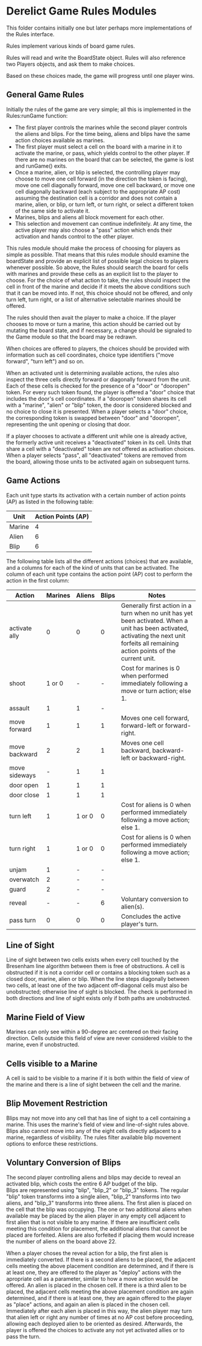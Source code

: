 # Derelict Game Rules Modules

This folder contains initially one but later perhaps more implementations of the Rules interface.

Rules implement various kinds of board game rules.  

Rules will read and write the BoardState object.  Rules will also reference two Players objects, and ask them to make choices.

Based on these choices made, the game will progress until one player wins.

## General Game Rules

Initially the rules of the game are very simple; all this is implemented in the Rules:runGame function: 

* The first player controls the marines while the second player controls the aliens and blips.  For the time being, aliens and blips have the same action choices available as marines.
* The first player must select a cell on the board with a marine in it to activate the marine, or pass, which yields control to the other player.  If there are no marines on the board that can be selected, the game is lost and runGame() exits.
* Once a marine, alien, or blip is selected, the controlling player may choose to move one cell forward (in the direction the token is facing), move one cell diagonally forward, move one cell backward, or move one cell diagonally backward (each subject to the appropriate AP cost) assuming the destination cell is a corridor and does not contain a marine, alien, or blip, or turn left, or turn right, or select a different token of the same side to activate it.
* Marines, blips and aliens all block movement for each other.
* This selection and movement can continue indefinitely.  At any time, the active player may also choose a "pass" action which ends their activation and hands control to the other player.

This rules module should make the process of choosing for players as simple as possible.  That means that this rules module should examine the boardState and provide an explicit list of possible legal choices
to players whenever possible.  So above, the Rules should search the board for cells with marines and provide these cells as an explicit list to the player to choose.
For the choice of what action to take, the rules should inspect the cell in front of the marine and decide if it meets the above conditions such that it can be moved into.  If not, this choice should not be offered, and only turn left, turn right, or a list of alternative selectable marines should be offered.

The rules should then avait the player to make a choice.  If the player chooses to move or turn a marine, this action should be carried out by mutating the board state, and if necessary, a change should be signaled to the Game module so that the board may be redrawn.

When choices are offered to players, the choices should be provided with information such as cell coordinates, choice type identifiers ("move forward", "turn left") and so on.

When an activated unit is determining available actions, the rules also inspect the three cells directly forward or diagonally forward from the unit.  Each of these cells is checked for the presence of a "door" or "dooropen" token.  For every such token found, the player is offered a "door" choice that includes the door's cell coordinates.  If a "dooropen" token shares its cell with a "marine", "alien" or "blip" token, the door is considered blocked and no choice to close it is presented.  When a player selects a "door" choice, the corresponding token is swapped between "door" and "dooropen", representing the unit opening or closing that door.

If a player chooses to activate a different unit while one is already active, the formerly active unit receives a "deactivated" token in its cell.  Units that share a cell with a "deactivated" token are not offered as activation choices.  When a player selects "pass", all "deactivated" tokens are removed from the board, allowing those units to be activated again on subsequent turns.

## Game Actions

Each unit type starts its activation with a certain number of action points (AP) as listed in the following table:

| Unit    | Action Points (AP) |
|---------|--------------------|
| Marine  | 4                  |
| Alien   | 6                  |
| Blip    | 6                  |

The following table lists all the different actions (choices) that are available, and a columns for each of the kind of units that can be activated.  The column of each unit type contains the action point (AP) cost to perform the action in the first column:

| Action        | 	Marines   | 	Aliens	 | Blips   | Notes |
|---------------|-------------|------------|---------|-------|
| activate ally | 0           | 0         | 0        |  Generally first action in a turn when no unit has yet been activated. When a unit has been activated, activating the next unit forfeits all remaining action points of the current unit.     |
| shoot         | 1 or 0      | -         | -        |  Cost for marines is 0 when performed immediately following a move or turn action; else 1. |
| assault       | 1           | 1         | -        |       |
| move forward  | 1           | 1         | 1        |  Moves one cell forward, forward-left or forward-right.     |
| move backward | 2           | 2         | 1        |  Moves one cell backward, backward-left or backward-right.     |
| move sideways | -           | 1         | 1        |       |
| door open     | 1           | 1         | 1        |       |
| door close    | 1           | 1         | 1        |       |
| turn left	    | 1           | 1 or 0    | 0        | Cost for aliens is 0 when performed immediately following a move action; else 1. |
| turn right    | 1           | 1 or 0    | 0        | Cost for aliens is 0 when performed immediately following a move action; else 1. |
| unjam         | 1           | -         | -        |       |
| overwatch     | 2           | -         | -        |       |
| guard	        | 2           | -         | -        |       |
| reveal        | -           | -         | 6        | Voluntary conversion to alien(s). |
| pass turn     | 0           | 0         | 0        | Concludes the active player's turn.      |


## Line of Sight

Line of sight between two cells exists when every cell touched by the Bresenham line
algorithm between them is free of obstructions. A cell is obstructed if it is not a
corridor cell or contains a blocking token such as a closed door, marine, alien or
blip. When the line steps diagonally between two cells, at least one of the two
adjacent off-diagonal cells must also be unobstructed; otherwise line of sight is
blocked. The check is performed in both directions and line of sight exists only
if both paths are unobstructed.

## Marine Field of View

Marines can only see within a 90-degree arc centered on their facing direction.
Cells outside this field of view are never considered visible to the marine,
even if unobstructed.

## Cells visible to a Marine

A cell is said to be visible to a marine if it is both within the field of view of the 
marine and there is a line of sight between the cell and the marine.

## Blip Movement Restriction

Blips may not move into any cell that has line of sight to a cell containing a
marine. This uses the marine's field of view and line-of-sight rules above.
Blips also cannot move into any of the eight cells directly adjacent to a
marine, regardless of visibility. The rules filter available blip movement
options to enforce these restrictions.

## Voluntary Conversion of Blips

The second player controlling aliens and blips may decide to reveal an activated blip, which costs the entire 6 AP budget of the blip.  
Blips are represented using "blip", "blip_2" or "blip_3" tokens.  The regular "blip" token transforms into a single alien, "blip_2" transforms into two aliens, and "blip_3" transforms into three aliens.
The first alien is placed on the cell that the blip was occupying.  The one or two additional aliens when available may be placed by the alien player in any empty cell adjacent to first alien that is not visible to any marine.
If there are insufficient cells meeting this condition for placement, the additional aliens that cannot be placed are forfeited. Aliens are also forfeited if placing them would increase the number of aliens on the board above 22.

When a player choses the reveal action for a blip, the first alien is immediately converted.
If there is a second aliens to be placed, the adjacent cells meeting the above placement condition are determined, and if there is at least one, they are offered to the player as "deploy" actions with the apropriate cell as a parameter, similar to how a move action would be offered.  An alien is placed in the chosen cell.
If there is a third alien to be placed, the adjacent cells meeting the above placement condition are again determined, and if there is at least one, they are again offered to the player as "place" actions, and again an alien is placed in the chosen cell.
Immediately after each alien is placed in this way, the alien player may turn that alien left or right any number of times at no AP cost before proceeding, allowing each deployed alien to be oriented as desired.
Afterwards, the player is offered the choices to activate any not yet activated allies or to pass the turn.
